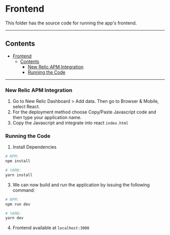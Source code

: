 # Frontend

This folder has the source code for running the app's frontend.

---

## Contents

- [Frontend](#frontend)
  - [Contents](#contents)
    - [New Relic APM Integration](#new-relic-apm-integration)
    - [Running the Code](#running-the-code)

---

### New Relic APM Integration

1. Go to New Relic Dashboard > Add data. Then go to Browser & Mobile, select React.
2. For the deployment method choose Copy/Paste Javascript code and then type your application name.
3. Copy the Javascript and integrate into react `index.html`

### Running the Code

1. Install Dependencies

```sh
# NPM:
npm install

# YARN:
yarn install
```

3. We can now build and run the application by issuing the following command:

```sh
# NPM:
npm run dev

# YARN:
yarn dev
```

4. Frontend available at `localhost:3000`
